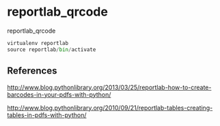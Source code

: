 # reportlab_qrcode
reportlab_qrcode

```py
virtualenv reportlab
source reportlab/bin/activate
```

## References

http://www.blog.pythonlibrary.org/2013/03/25/reportlab-how-to-create-barcodes-in-your-pdfs-with-python/

http://www.blog.pythonlibrary.org/2010/09/21/reportlab-tables-creating-tables-in-pdfs-with-python/

